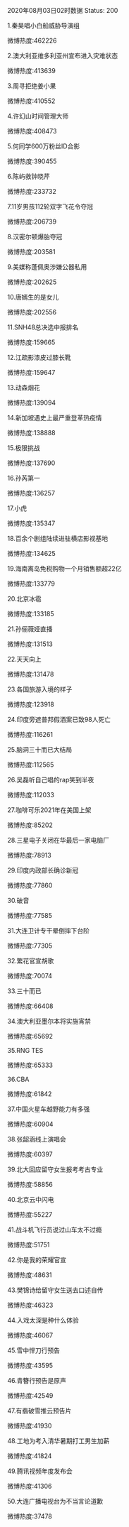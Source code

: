 2020年08月03日02时数据
Status: 200

1.秦昊唱小白船威胁导演组

微博热度:462226

2.澳大利亚维多利亚州宣布进入灾难状态

微博热度:413639

3.周寻拒绝姜小果

微博热度:410552

4.许幻山时间管理大师

微博热度:408473

5.何同学600万粉丝ID合影

微博热度:390455

6.陈屿救钟晓芹

微博热度:233732

7.11岁男孩112轮双字飞花令夺冠

微博热度:206739

8.汉密尔顿爆胎夺冠

微博热度:203581

9.美媒称蓬佩奥涉嫌公器私用

微博热度:202625

10.唐嫣生的是女儿

微博热度:202556

11.SNH48总决选中报排名

微博热度:159665

12.江疏影漆皮过膝长靴

微博热度:159647

13.动森烟花

微博热度:139094

14.新加坡遇史上最严重登革热疫情

微博热度:138888

15.极限挑战

微博热度:137690

16.孙芮第一

微博热度:136257

17.小虎

微博热度:135347

18.百余个剧组陆续进驻横店影视基地

微博热度:134625

19.海南离岛免税购物一个月销售额超22亿

微博热度:133779

20.北京冰雹

微博热度:133185

21.孙俪薇娅直播

微博热度:131513

22.天天向上

微博热度:131478

23.各国旅游入境的样子

微博热度:123918

24.印度旁遮普邦假酒案已致98人死亡

微博热度:116261

25.脑洞三十而已大结局

微博热度:112565

26.吴磊听自己唱的rap笑到半夜

微博热度:112033

27.咖啡可乐2021年在美国上架

微博热度:85202

28.三星电子关闭在华最后一家电脑厂

微博热度:78913

29.印度内政部长确诊新冠

微博热度:77860

30.破音

微博热度:77585

31.大连卫计专干晕倒摔下台阶

微博热度:77305

32.繁花官宣胡歌

微博热度:70074

33.三十而已

微博热度:66408

34.澳大利亚墨尔本将实施宵禁

微博热度:65692

35.RNG TES

微博热度:65333

36.CBA

微博热度:61842

37.中国火星车越野能力有多强

微博热度:60904

38.张韶涵线上演唱会

微博热度:60397

39.北大回应留守女生报考考古专业

微博热度:58856

40.北京云中闪电

微博热度:55227

41.战斗机飞行员说过山车太不过瘾

微博热度:51751

42.你是我的荣耀官宣

微博热度:48631

43.樊锦诗给留守女生送去口述自传

微博热度:46323

44.入戏太深是种什么体验

微博热度:46067

45.雪中悍刀行预告

微博热度:43595

46.青簪行预告是原声

微博热度:42549

47.有翡破雪推云预告片

微博热度:41930

48.工地为考入清华暑期打工男生加薪

微博热度:41824

49.腾讯视频年度发布会

微博热度:41306

50.大连广播电视台为不当言论道歉

微博热度:37478


